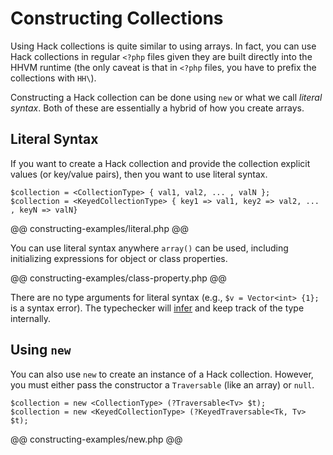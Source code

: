 # Constructing Collections

Using Hack collections is quite similar to using arrays. In fact, you can use Hack collections in regular `<?php` files given they are built directly into the HHVM runtime (the only caveat is that in `<?php` files, you have to prefix the collections with `HH\`). 

Constructing a Hack collection can be done using `new` or what we call *literal syntax*. Both of these are essentially a hybrid of how you create arrays.

## Literal Syntax

If you want to create a Hack collection and provide the collection explicit values (or key/value pairs), then you want to use literal syntax.

```
$collection = <CollectionType> { val1, val2, ... , valN };
$collection = <KeyedCollectionType> { key1 => val1, key2 => val2, ... , keyN => valN}
```

@@ constructing-examples/literal.php @@

You can use literal syntax anywhere `array()` can be used, including initializing expressions for object or class properties.

@@ constructing-examples/class-property.php @@

There are no type arguments for literal syntax (e.g., `$v = Vector<int> {1};` is a syntax error). The typechecker will [infer](../types/inference.md) and keep track of the type internally.

## Using `new`

You can also use `new` to create an instance of a Hack collection. However, you must either pass the constructor a `Traversable` (like an array) or `null`.

```
$collection = new <CollectionType> (?Traversable<Tv> $t);
$collection = new <KeyedCollectionType> (?KeyedTraversable<Tk, Tv> $t);
```

@@ constructing-examples/new.php @@
